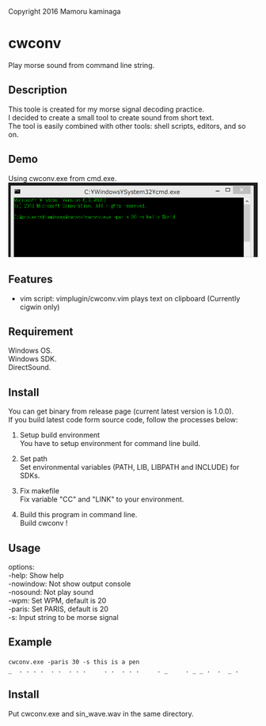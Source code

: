 ﻿Copyright 2016 Mamoru kaminaga<br>

cwconv
====
  Play morse sound from command line string.<br>

## Description
  This toole is created for my morse signal decoding practice.<br>
  I decided to create a small tool to create sound from short text.<br>
  The tool is easily combined with other tools: shell scripts, editors, and so on.<br>

## Demo
  Using cwconv.exe from cmd.exe.
  ![Demo](doc/cwconv.gif "Demo")

## Features
  * vim script: vimplugin/cwconv.vim plays text on clipboard (Currently cigwin only)

## Requirement
  Windows OS.<br>
  Windows SDK.<br>
  DirectSound.<br>

## Install
  You can get binary from release page (current latest version is 1.0.0).<br>
  If you build latest code form source code, follow the processes below:<br>
  1. Setup build environment<br>
  You have to setup environment for command line build.<br>

  2. Set path<br>
  Set environmental variables (PATH, LIB, LIBPATH and INCLUDE) for SDKs.<br>

  3. Fix makefile<br>
  Fix variable "CC" and "LINK" to your environment.<br>

  4. Build this program in command line.<br>
  Build cwconv !

## Usage
  options:<br>
  -help:     Show help<br>
  -nowindow: Not show output console<br>
  -nosound:  Not play sound<br>
  -wpm:      Set WPM, default is 20<br>
  -paris:    Set PARIS, default is 20<br>
  -s:        Input string to be morse signal<br>

## Example
  `cwconv.exe -paris 30 -s this is a pen`<br>
  `_  . . . .  . .  . . .     . .  . . .     . _     . _ _ .  .  _ .`<br>

## Install
  Put cwconv.exe and sin_wave.wav in the same directory.
